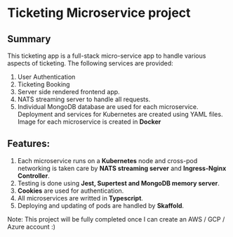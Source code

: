 <h1>Ticketing Microservice project</h1>

<h2>Summary</h2>
This ticketing app is a full-stack micro-service app to handle various aspects of ticketing. The following services are provided:
<ol>
  <li>User Authentication</li>
  <li>Ticketing Booking</li>
  <li>Server side rendered frontend app.</li>
  <li>NATS streaming server to handle all requests.</li>
  <li>Individual MongoDB database are used for each microservice.</li>
  <l1>Deployment and services for Kubernetes are created using YAML files. </l1>
  <l1>Image for each microservice is created in <b>Docker</b></l1>
</ol>

<h2>Features:</h2>
<ol>
  <li>Each microservice runs on a <b>Kubernetes</b> node and cross-pod networking is taken care by <b>NATS streaming server</b> and <b>Ingress-Nginx Controller</b>. </li>
  <li>Testing is done using <b>Jest, Supertest and MongoDB memory server</b>.</li>
  <li><b>Cookies</b> are used for authentication.</li>
  <li>All microservices are writted in <b>Typescript</b>.</li>
  <li>Deploying and updating of pods are handled by <b>Skaffold</b>.</li>
</ol>


Note: This project will be fully completed once I can create an AWS / GCP / Azure account :)
